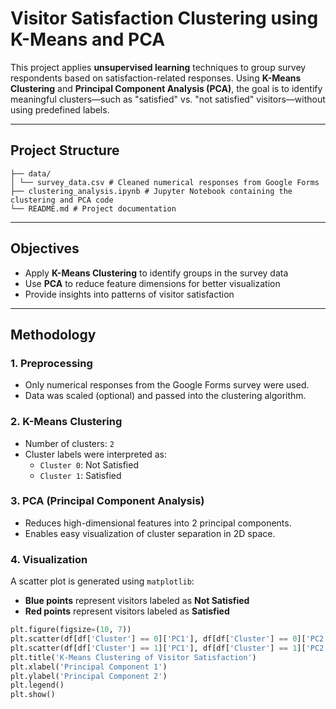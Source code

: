 # Visitor Satisfaction Clustering using K-Means and PCA

This project applies **unsupervised learning** techniques to group survey respondents based on satisfaction-related responses. Using **K-Means Clustering** and **Principal Component Analysis (PCA)**, the goal is to identify meaningful clusters—such as "satisfied" vs. "not satisfied" visitors—without using predefined labels.

---

## Project Structure
```
├── data/
│ └── survey_data.csv # Cleaned numerical responses from Google Forms
├── clustering_analysis.ipynb # Jupyter Notebook containing the clustering and PCA code
└── README.md # Project documentation
```

---

## Objectives

- Apply **K-Means Clustering** to identify groups in the survey data
- Use **PCA** to reduce feature dimensions for better visualization
- Provide insights into patterns of visitor satisfaction

---

## Methodology

### 1. Preprocessing
- Only numerical responses from the Google Forms survey were used.
- Data was scaled (optional) and passed into the clustering algorithm.

### 2. K-Means Clustering
- Number of clusters: `2`
- Cluster labels were interpreted as:
  - `Cluster 0`: Not Satisfied
  - `Cluster 1`: Satisfied

### 3. PCA (Principal Component Analysis)
- Reduces high-dimensional features into 2 principal components.
- Enables easy visualization of cluster separation in 2D space.

### 4. Visualization
A scatter plot is generated using `matplotlib`:

- **Blue points** represent visitors labeled as **Not Satisfied**
- **Red points** represent visitors labeled as **Satisfied**

```python
plt.figure(figsize=(10, 7))
plt.scatter(df[df['Cluster'] == 0]['PC1'], df[df['Cluster'] == 0]['PC2'], c='blue', label='Cluster 1: Not Satisfied')
plt.scatter(df[df['Cluster'] == 1]['PC1'], df[df['Cluster'] == 1]['PC2'], c='red', label='Cluster 2: Satisfied')
plt.title('K-Means Clustering of Visitor Satisfaction')
plt.xlabel('Principal Component 1')
plt.ylabel('Principal Component 2')
plt.legend()
plt.show()
